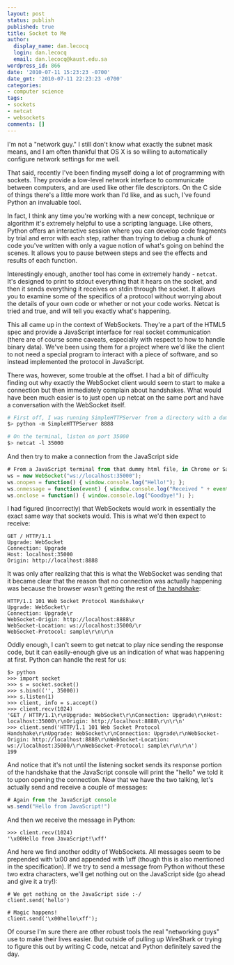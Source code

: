 ```yaml
---
layout: post
status: publish
published: true
title: Socket to Me
author:
  display_name: dan.lecocq
  login: dan.lecocq
  email: dan.lecocq@kaust.edu.sa
wordpress_id: 866
date: '2010-07-11 15:23:23 -0700'
date_gmt: '2010-07-11 22:23:23 -0700'
categories:
- computer science
tags:
- sockets
- netcat
- websockets
comments: []
---
```

I'm not a "network guy."  I still don't know what exactly the subnet mask means, and I am often thankful that OS X is so willing to automatically configure network settings for me well.

That said, recently I've been finding myself doing a lot of programming with sockets.  They provide a low-level network interface to communicate between computers, and are used like other file descriptors.  On the C side of things there's a little more work than I'd like, and as such, I've found Python an invaluable tool.

In fact, I think any time you're working with a new concept, technique or algorithm it's extremely helpful to use a scripting language.  Like others, Python offers an interactive session where you can develop code fragments by trial and error with each step, rather than trying to debug a chunk of code you've written with only a vague notion of what's going on behind the scenes.  It allows you to pause between steps and see the effects and results of each function.

Interestingly enough, another tool has come in extremely handy - `netcat`.  It's designed to print to stdout everything that it hears on the socket, and then it sends everything it receives on stdin through the socket.  It allows you to examine some of the specifics of a protocol without worrying about the details of your own code or whether or not your code works. Netcat is tried and true, and will tell you exactly what's happening.

This all came up in the context of WebSockets.  They're a part of the HTML5 spec and provide a JavaScript interface for real socket communication (there are of course some caveats, especially with respect to how to handle binary data).  We've been using them for a project where we'd like the client to not need a special program to interact with a piece of software, and so instead implemented the protocol in JavaScript.

There was, however, some trouble at the offset.  I had a bit of difficulty finding out why exactly the WebSocket client would seem to start to make a connection but then immediately complain about handshakes.  What would have been much easier is to just open up netcat on the same port and have a conversation with the WebSocket itself.

```bash
# First off, I was running SimpleHTTPServer from a directory with a dummy html file
$> python -m SimpleHTTPServer 8888

# On the terminal, listen on port 35000
$> netcat -l 35000
```

And then try to make a connection from the JavaScript side

```javascript
# From a JavaScript terminal from that dummy html file, in Chrome or Safari for example
ws = new WebSocket("ws://localhost:35000");
ws.onopen = function() { window.console.log("Hello!"); };
ws.onmessage = function(event) { window.console.log("Received " + event.data); };
ws.onclose = function() { window.console.log("Goodbye!"); };
```

I had figured (incorrectly) that WebSockets would work in essentially the exact same way that sockets would.  This is what we'd then expect to receive:

```http
GET / HTTP/1.1
Upgrade: WebSocket
Connection: Upgrade
Host: localhost:35000
Origin: http://localhost:8888
```

It was only after realizing that this is what the WebSocket was sending that it became clear that the reason that no connection was actually happening was because the browser wasn't getting the rest of [the handshake](http://www.whatwg.org/specs/web-socket-protocol/):

```http
HTTP/1.1 101 Web Socket Protocol Handshake\r
Upgrade: WebSocket\r
Connection: Upgrade\r
WebSocket-Origin: http://localhost:8888\r
WebSocket-Location: ws://localhost:35000/\r
WebSocket-Protocol: sample\r\n\r\n
```

Oddly enough, I can't seem to get netcat to play nice sending the response code, but it can easily-enough give us an indication of what was happening at first.  Python can handle the rest for us:

```
$> python
>>> import socket
>>> s = socket.socket()
>>> s.bind(('', 35000))
>>> s.listen(1)
>>> client, info = s.accept()
>>> client.recv(1024)
'GET / HTTP/1.1\r\nUpgrade: WebSocket\r\nConnection: Upgrade\r\nHost: localhost:35000\r\nOrigin: http://localhost:8888\r\n\r\n'
>>> client.send('HTTP/1.1 101 Web Socket Protocol Handshake\r\nUpgrade: WebSocket\r\nConnection: Upgrade\r\nWebSocket-Origin: http://localhost:8888\r\nWebSocket-Location: ws://localhost:35000/\r\nWebSocket-Protocol: sample\r\n\r\n')
199
```

And notice that it's not until the listening socket sends its response portion of the handshake that the JavaScript console will print the "hello" we told it to upon opening the connection.  Now that we have the two talking, let's actually send and receive a couple of messages:

```javascript
# Again from the JavaScript console
ws.send("Hello from JavaScript!")
```

And then we receive the message in Python:

```
>>> client.recv(1024)
'\x00Hello from JavaScript!\xff'
```

And here we find another oddity of WebSockets.  All messages seem to be prepended with \x00 and appended with \xff (though this is also mentioned in the specification).  If we try to send a message from Python without these two extra characters, we'll get nothing out on the JavaScript side (go ahead and give it a try!):

```
# We get nothing on the JavaScript side :-/
client.send('hello')

# Magic happens!
client.send('\x00hello\xff');
```

Of course I'm sure there are other robust tools the real "networking guys" use to make their lives easier.  But outside of pulling up WireShark or trying to figure this out by writing C code, netcat and Python definitely saved the day.
